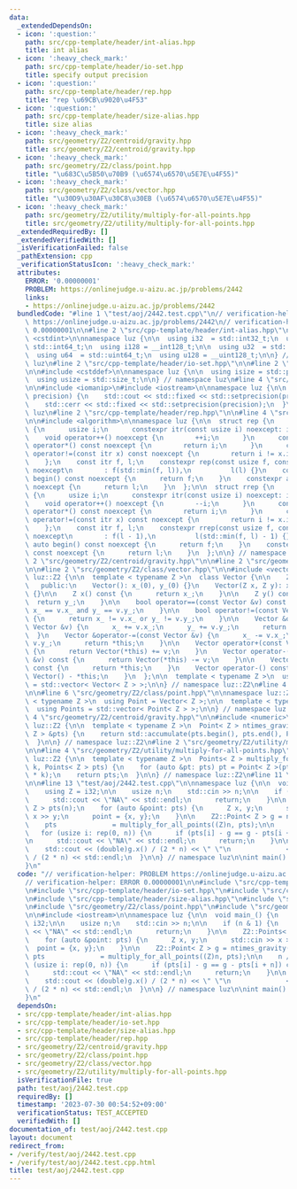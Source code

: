 ```yaml
---
data:
  _extendedDependsOn:
  - icon: ':question:'
    path: src/cpp-template/header/int-alias.hpp
    title: int alias
  - icon: ':heavy_check_mark:'
    path: src/cpp-template/header/io-set.hpp
    title: specify output precision
  - icon: ':question:'
    path: src/cpp-template/header/rep.hpp
    title: "rep \u69CB\u9020\u4F53"
  - icon: ':question:'
    path: src/cpp-template/header/size-alias.hpp
    title: size alias
  - icon: ':heavy_check_mark:'
    path: src/geometry/Z2/centroid/gravity.hpp
    title: src/geometry/Z2/centroid/gravity.hpp
  - icon: ':heavy_check_mark:'
    path: src/geometry/Z2/class/point.hpp
    title: "\u683C\u5B50\u70B9 (\u6574\u6570\u5E7E\u4F55)"
  - icon: ':heavy_check_mark:'
    path: src/geometry/Z2/class/vector.hpp
    title: "\u30D9\u30AF\u30C8\u30EB (\u6574\u6570\u5E7E\u4F55)"
  - icon: ':heavy_check_mark:'
    path: src/geometry/Z2/utility/multiply-for-all-points.hpp
    title: src/geometry/Z2/utility/multiply-for-all-points.hpp
  _extendedRequiredBy: []
  _extendedVerifiedWith: []
  _isVerificationFailed: false
  _pathExtension: cpp
  _verificationStatusIcon: ':heavy_check_mark:'
  attributes:
    ERROR: '0.00000001'
    PROBLEM: https://onlinejudge.u-aizu.ac.jp/problems/2442
    links:
    - https://onlinejudge.u-aizu.ac.jp/problems/2442
  bundledCode: "#line 1 \"test/aoj/2442.test.cpp\"\n// verification-helper: PROBLEM\
    \ https://onlinejudge.u-aizu.ac.jp/problems/2442\n// verification-helper: ERROR\
    \ 0.00000001\n\n#line 2 \"src/cpp-template/header/int-alias.hpp\"\n\n#include\
    \ <cstdint>\n\nnamespace luz {\n\n  using i32  = std::int32_t;\n  using i64  =\
    \ std::int64_t;\n  using i128 = __int128_t;\n\n  using u32  = std::uint32_t;\n\
    \  using u64  = std::uint64_t;\n  using u128 = __uint128_t;\n\n} // namespace\
    \ luz\n#line 2 \"src/cpp-template/header/io-set.hpp\"\n\n#line 2 \"src/cpp-template/header/size-alias.hpp\"\
    \n\n#include <cstddef>\n\nnamespace luz {\n\n  using isize = std::ptrdiff_t;\n\
    \  using usize = std::size_t;\n\n} // namespace luz\n#line 4 \"src/cpp-template/header/io-set.hpp\"\
    \n\n#include <iomanip>\n#include <iostream>\n\nnamespace luz {\n\n  void io_set(usize\
    \ precision) {\n    std::cout << std::fixed << std::setprecision(precision);\n\
    \    std::cerr << std::fixed << std::setprecision(precision);\n  }\n\n} // namespace\
    \ luz\n#line 2 \"src/cpp-template/header/rep.hpp\"\n\n#line 4 \"src/cpp-template/header/rep.hpp\"\
    \n\n#include <algorithm>\n\nnamespace luz {\n\n  struct rep {\n    struct itr\
    \ {\n      usize i;\n      constexpr itr(const usize i) noexcept: i(i) {}\n  \
    \    void operator++() noexcept {\n        ++i;\n      }\n      constexpr usize\
    \ operator*() const noexcept {\n        return i;\n      }\n      constexpr bool\
    \ operator!=(const itr x) const noexcept {\n        return i != x.i;\n      }\n\
    \    };\n    const itr f, l;\n    constexpr rep(const usize f, const usize l)\
    \ noexcept\n        : f(std::min(f, l)),\n          l(l) {}\n    constexpr auto\
    \ begin() const noexcept {\n      return f;\n    }\n    constexpr auto end() const\
    \ noexcept {\n      return l;\n    }\n  };\n\n  struct rrep {\n    struct itr\
    \ {\n      usize i;\n      constexpr itr(const usize i) noexcept: i(i) {}\n  \
    \    void operator++() noexcept {\n        --i;\n      }\n      constexpr usize\
    \ operator*() const noexcept {\n        return i;\n      }\n      constexpr bool\
    \ operator!=(const itr x) const noexcept {\n        return i != x.i;\n      }\n\
    \    };\n    const itr f, l;\n    constexpr rrep(const usize f, const usize l)\
    \ noexcept\n        : f(l - 1),\n          l(std::min(f, l) - 1) {}\n    constexpr\
    \ auto begin() const noexcept {\n      return f;\n    }\n    constexpr auto end()\
    \ const noexcept {\n      return l;\n    }\n  };\n\n} // namespace luz\n#line\
    \ 2 \"src/geometry/Z2/centroid/gravity.hpp\"\n\n#line 2 \"src/geometry/Z2/class/point.hpp\"\
    \n\n#line 2 \"src/geometry/Z2/class/vector.hpp\"\n\n#include <vector>\n\nnamespace\
    \ luz::Z2 {\n\n  template < typename Z >\n  class Vector {\n\n    Z x_, y_;\n\n\
    \   public:\n    Vector(): x_(0), y_(0) {}\n    Vector(Z x, Z y): x_(x), y_(y)\
    \ {}\n\n    Z x() const {\n      return x_;\n    }\n\n    Z y() const {\n    \
    \  return y_;\n    }\n\n    bool operator==(const Vector &v) const {\n      return\
    \ x_ == v.x_ and y_ == v.y_;\n    }\n\n    bool operator!=(const Vector &v) const\
    \ {\n      return x_ != v.x_ or y_ != v.y_;\n    }\n\n    Vector &operator+=(const\
    \ Vector &v) {\n      x_ += v.x_;\n      y_ += v.y_;\n      return *this;\n  \
    \  }\n    Vector &operator-=(const Vector &v) {\n      x_ -= v.x_;\n      y_ -=\
    \ v.y_;\n      return *this;\n    }\n\n    Vector operator+(const Vector &v) const\
    \ {\n      return Vector(*this) += v;\n    }\n    Vector operator-(const Vector\
    \ &v) const {\n      return Vector(*this) -= v;\n    }\n\n    Vector operator+()\
    \ const {\n      return *this;\n    }\n    Vector operator-() const {\n      return\
    \ Vector() - *this;\n    }\n  };\n\n  template < typename Z >\n  using Vectors\
    \ = std::vector< Vector< Z > >;\n\n} // namespace luz::Z2\n#line 4 \"src/geometry/Z2/class/point.hpp\"\
    \n\n#line 6 \"src/geometry/Z2/class/point.hpp\"\n\nnamespace luz::Z2 {\n\n  template\
    \ < typename Z >\n  using Point = Vector< Z >;\n\n  template < typename Z >\n\
    \  using Points = std::vector< Point< Z > >;\n\n} // namespace luz::Z2\n#line\
    \ 4 \"src/geometry/Z2/centroid/gravity.hpp\"\n\n#include <numeric>\n\nnamespace\
    \ luz::Z2 {\n\n  template < typename Z >\n  Point< Z > ntimes_gravity(const Points<\
    \ Z > &pts) {\n    return std::accumulate(pts.begin(), pts.end(), Point< Z >());\n\
    \  }\n\n} // namespace luz::Z2\n#line 2 \"src/geometry/Z2/utility/multiply-for-all-points.hpp\"\
    \n\n#line 4 \"src/geometry/Z2/utility/multiply-for-all-points.hpp\"\n\nnamespace\
    \ luz::Z2 {\n\n  template < typename Z >\n  Points< Z > multiply_for_all_points(Z\
    \ k, Points< Z > pts) {\n    for (auto &pt: pts) pt = Point< Z >(pt.x() * k, pt.y()\
    \ * k);\n    return pts;\n  }\n\n} // namespace luz::Z2\n#line 11 \"test/aoj/2442.test.cpp\"\
    \n\n#line 13 \"test/aoj/2442.test.cpp\"\n\nnamespace luz {\n\n  void main_() {\n\
    \    using Z = i32;\n\n    usize n;\n    std::cin >> n;\n\n    if (n & 1) {\n\
    \      std::cout << \"NA\" << std::endl;\n      return;\n    }\n\n    Z2::Points<\
    \ Z > pts(n);\n    for (auto &point: pts) {\n      Z x, y;\n      std::cin >>\
    \ x >> y;\n      point = {x, y};\n    }\n\n    Z2::Point< Z > g = ntimes_gravity(pts);\n\
    \    pts              = multiply_for_all_points((Z)n, pts);\n\n    n /= 2;\n \
    \   for (usize i: rep(0, n)) {\n      if (pts[i] - g == g - pts[i + n]) continue;\n\
    \n      std::cout << \"NA\" << std::endl;\n      return;\n    }\n\n    io_set(5);\n\
    \    std::cout << (double)g.x() / (2 * n) << \" \"\n              << (double)g.y()\
    \ / (2 * n) << std::endl;\n  }\n\n} // namespace luz\n\nint main() {\n  luz::main_();\n\
    }\n"
  code: "// verification-helper: PROBLEM https://onlinejudge.u-aizu.ac.jp/problems/2442\n\
    // verification-helper: ERROR 0.00000001\n\n#include \"src/cpp-template/header/int-alias.hpp\"\
    \n#include \"src/cpp-template/header/io-set.hpp\"\n#include \"src/cpp-template/header/rep.hpp\"\
    \n#include \"src/cpp-template/header/size-alias.hpp\"\n#include \"src/geometry/Z2/centroid/gravity.hpp\"\
    \n#include \"src/geometry/Z2/class/point.hpp\"\n#include \"src/geometry/Z2/utility/multiply-for-all-points.hpp\"\
    \n\n#include <iostream>\n\nnamespace luz {\n\n  void main_() {\n    using Z =\
    \ i32;\n\n    usize n;\n    std::cin >> n;\n\n    if (n & 1) {\n      std::cout\
    \ << \"NA\" << std::endl;\n      return;\n    }\n\n    Z2::Points< Z > pts(n);\n\
    \    for (auto &point: pts) {\n      Z x, y;\n      std::cin >> x >> y;\n    \
    \  point = {x, y};\n    }\n\n    Z2::Point< Z > g = ntimes_gravity(pts);\n   \
    \ pts              = multiply_for_all_points((Z)n, pts);\n\n    n /= 2;\n    for\
    \ (usize i: rep(0, n)) {\n      if (pts[i] - g == g - pts[i + n]) continue;\n\n\
    \      std::cout << \"NA\" << std::endl;\n      return;\n    }\n\n    io_set(5);\n\
    \    std::cout << (double)g.x() / (2 * n) << \" \"\n              << (double)g.y()\
    \ / (2 * n) << std::endl;\n  }\n\n} // namespace luz\n\nint main() {\n  luz::main_();\n\
    }\n"
  dependsOn:
  - src/cpp-template/header/int-alias.hpp
  - src/cpp-template/header/io-set.hpp
  - src/cpp-template/header/size-alias.hpp
  - src/cpp-template/header/rep.hpp
  - src/geometry/Z2/centroid/gravity.hpp
  - src/geometry/Z2/class/point.hpp
  - src/geometry/Z2/class/vector.hpp
  - src/geometry/Z2/utility/multiply-for-all-points.hpp
  isVerificationFile: true
  path: test/aoj/2442.test.cpp
  requiredBy: []
  timestamp: '2023-07-30 00:54:52+09:00'
  verificationStatus: TEST_ACCEPTED
  verifiedWith: []
documentation_of: test/aoj/2442.test.cpp
layout: document
redirect_from:
- /verify/test/aoj/2442.test.cpp
- /verify/test/aoj/2442.test.cpp.html
title: test/aoj/2442.test.cpp
---
```

